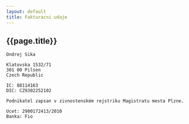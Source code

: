 ```yaml
---
layout: default
title: Fakturacni udaje
---
```


## {{page.title}}


    Ondrej Sika

    Klatovska 1532/71
    301 00 Pilsen
    Czech Republic

    IC: 88114163
    DIC: CZ9302252102

    Podnikatel zapsan v zivnostenském rejstriku Magistratu mesta Plzne.

    Ucet: 2900172413/2010
    Banka: Fio

